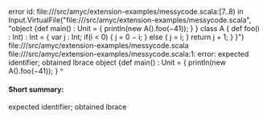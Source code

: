 error id: file://<WORKSPACE>/src/amyc/extension-examples/messycode.scala:[7..8) in Input.VirtualFile("file://<WORKSPACE>/src/amyc/extension-examples/messycode.scala", "object {def main() : Unit = { println(new A().foo(−41)); }
}
class A {
def foo(i : Int) : Int = {
var j : Int;
if(i < 0) { j = 0 − i; } else { j = i; }
return j + 1;
}
}")
file://<WORKSPACE>/src/amyc/extension-examples/messycode.scala
file://<WORKSPACE>/src/amyc/extension-examples/messycode.scala:1: error: expected identifier; obtained lbrace
object {def main() : Unit = { println(new A().foo(−41)); }
       ^
#### Short summary: 

expected identifier; obtained lbrace
